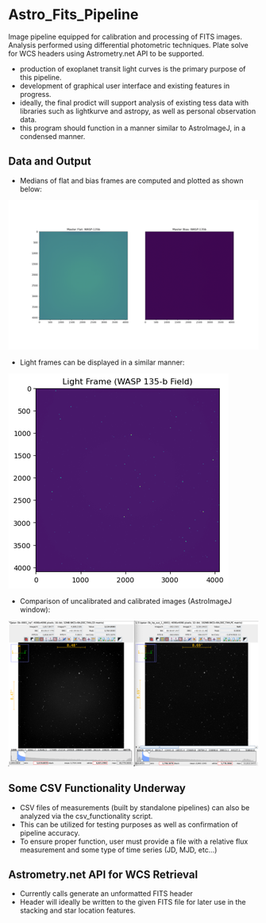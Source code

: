 # Astro_Fits_Pipeline
Image pipeline equipped for calibration and processing of FITS images. Analysis performed using differential photometric techniques. Plate solve for WCS headers using Astrometry.net API to be supported.
- production of exoplanet transit light curves is the primary purpose of this pipeline.
- development of graphical user interface and existing features in progress.
- ideally, the final prodict will support analysis of existing tess data with libraries such as lightkurve and astropy, as well as personal observation data.
- this program should function in a manner similar to AstroImageJ, in a condensed manner.

## Data and Output
- Medians of flat and bias frames are computed and plotted as shown below:

![image](./static/master_frames.png)

- Light frames can be displayed in a similar manner:
  
![image](./static/light_frame.png)

- Comparison of uncalibrated and calibrated images (AstroImageJ window):
  
![image](./static/comparison.png)

## Some CSV Functionality Underway
- CSV files of measurements (built by standalone pipelines) can also be analyzed via the csv_functionality script.
- This can be utilized for testing purposes as well as confirmation of pipeline accuracy.
- To ensure proper function, user must provide a file with a relative flux measurement and some type of time series (JD, MJD, etc...)

## Astrometry.net API for WCS Retrieval
- Currently calls generate an unformatted FITS header
- Header will ideally be written to the given FITS file for later use in the stacking and star location features.
